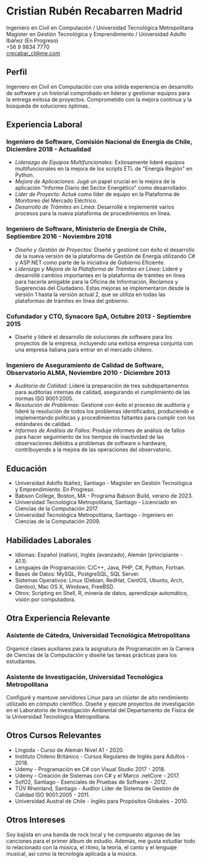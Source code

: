 # Cristian Rubén Recabarren Madrid
Ingeniero en Civil en Computación / Universidad Tecnológica Metropolitana \
Magíster en Gestión Tecnológica y Emprendimiento / Universidad Adolfo Ibáñez (En Progreso) \
+56 9 9834 7770 \
crecabar_cl@me.com

## Perfil
Ingeniero en Civil en Computación con una sólida experiencia en desarrollo de software y un historial comprobado en liderar y gestionar equipos para la entrega exitosa de proyectos. Comprometido con la mejora continua y la búsqueda de soluciones óptimas.

## Experiencia Laboral
### Ingeniero de Software, Comisión Nacional de Energía de Chile, Diciembre 2018 - Actualidad
* *Liderazgo de Equipos Multifuncionales*: Exitosamente lideré equipos multifuncionales en la mejora de los scripts ETL de "Energía Región" en Python.
* *Mejora de Aplicaciones*: Jugé un papel crucial en la mejora de la aplicación "Informe Diario del Sector Energético" como desarrollador.
* *Líder de Proyecto*: Actué como líder de equipo en la Plataforma de Monitoreo del Mercado Eléctrico.
* *Desarrollo de Trámites en Línea*: Desarrollé e implementé varios procesos para la nueva plataforma de procedimientos en línea.

### Ingeniero de Software, Ministerio de Energía de Chile, Septiembre 2016 - Noviembre 2018
* *Diseño y Gestión de Proyectos*: Diseñé y gestioné con éxito el desarrollo de la nueva versión de la plataforma de Gestión de Energía utilizando C# y ASP.NET como parte de la iniciativa de Gobierno Eficiente.
* *Liderazgo y Mejora de la Plataforma de Trámites en Línea*: Lideré y desarrollé cambios importantes en la plataforma de trámites en línea para hacerla amigable para la Oficina de Información, Reclamos y Sugerencias del Ciudadano. Estas mejoras se implementaron desde la versión 1 hasta la versión actual 2, que se utiliza en todas las plataformas de trámites en línea del gobierno.

### Cofundador y CTO, Synacore SpA, Octubre 2013 - Septiembre 2015
* Diseñé y lideré el desarrollo de soluciones de software para los proyectos de la empresa, incluyendo una exitosa empresa conjunta con una empresa italiana para entrar en el mercado chileno.

### Ingeniero de Aseguramiento de Calidad de Software, Observatorio ALMA, Noviembre 2010 - Diciembre 2013
* *Auditoría de Calidad*: Lideré la preparación de tres subdepartamentos para auditorías internas de calidad, asegurando el cumplimiento de las normas ISO 9001:2005.
* *Resolución de Problemas*: Gestioné con éxito el proceso de auditoría y lideré la resolución de todos los problemas identificados, produciendo e implementando políticas y procedimientos faltantes para cumplir con los estándares de calidad.
* *Informes de Análisis de Fallos*: Produje informes de análisis de fallos para hacer seguimiento de los tiempos de inactividad de las observaciones debidos a problemas de software o hardware, contribuyendo a la mejora de las operaciones del observatorio.

## Educación
* Universidad Adolfo Ibáñez, Santiago - Magíster en Gestión Tecnológica y Emprendimiento. En Progreso.
* Babson College, Boston, MA - Programa Babson Build, verano de 2023.
* Universidad Tecnológica Metropolitana, Santiago - Licenciado en Ciencias de la Computación 2017.
* Universidad Tecnológica Metropolitana, Santiago - Ingeniero en Ciencias de la Computación 2009.

## Habilidades Laborales
* Idiomas: Español (nativo), Inglés (avanzado), Alemán (principiante - A1.1).
* Lenguajes de Programación: C/C++, Java, PHP, C#, Python, Fortran.
* Bases de Datos: MySQL, PostgreSQL, SQL Server.
* Sistemas Operativos: Linux (Debian, RedHat, CentOS, Ubuntu, Arch, Gentoo), Mac OS X, Windows, FreeBSD.
* Otros: Scripting en Shell, R, minería de datos, aprendizaje automático, visión por computadora.

## Otra Experiencia Relevante
### Asistente de Cátedra, Universidad Tecnológica Metropolitana
Organicé clases auxiliares para la asignatura de Programación en la Carrera de Ciencias de la Computación y diseñé las tareas prácticas para los estudiantes.

### Asistente de Investigación, Universidad Tecnológica Metropolitana
Configuré y mantuve servidores Linux para un clúster de alto rendimiento utilizado en cómputo científico. Diseñé y ejecuté proyectos de investigación en el Laboratorio de Investigación Ambiental del Departamento de Física de la Universidad Tecnológica Metropolitana.

## Otros Cursos Relevantes
* Lingoda - Curso de Alemán Nivel A1 - 2020.
* Instituto Chileno Británico - Cursos Regulares de Inglés para Adultos - 2018.
* Udemy - Programación en C# con Visual Studio 2017 - 2018.
* Udemy - Creación de Sistemas con C# y el Marco .netCore - 2017.
* SofO2, Santiago - Esenciales de Pruebas de Software - 2012.
* TÜV Rheinland, Santiago - Auditor Líder de Sistema de Gestión de Calidad ISO 9001:2005 - 2011.
* Universidad Austral de Chile - Inglés para Propósitos Globales - 2010.

## Otros Intereses
Soy bajista en una banda de rock local y he compuesto algunas de las canciones para el primer álbum de estudio. Además, me gusta estudiar todo lo relacionado con la música, el ritmo, la teoría, el canto y el lenguaje musical, así como la tecnología aplicada a la música.
